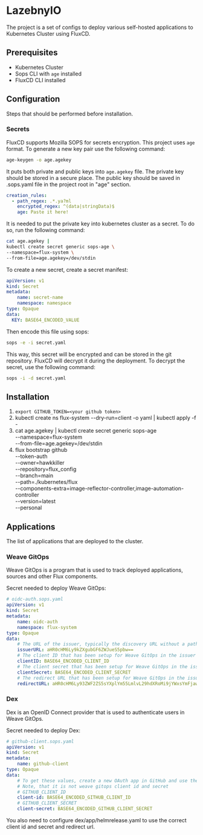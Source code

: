 # LazebnyIO

The project is a set of configs to deploy various self-hosted
applications to Kubernetes Cluster using FluxCD.

## Prerequisites

- Kubernetes Cluster
- Sops CLI with `age` installed
- FluxCD CLI installed

## Configuration

Steps that should be performed before installation.

### Secrets

FluxCD supports Mozilla SOPS for secrets encryption. This project uses
`age` format. To generate a new key pair use the following command:

```bash
age-keygen -o age.agekey
```

It puts both private and public keys into `age.agekey` file. The
private key should be stored in a secure place. The public key should be
saved in .sops.yaml file in the project root in "age" section.

```yaml
creation_rules:
  - path_regex: .*.ya?ml
    encrypted_regex: ^(data|stringData)$
    age: Paste it here!
```

It is needed to put the private key into kubernetes cluster as a secret. To do so, run the following command:

```bash
cat age.agekey |
kubectl create secret generic sops-age \
--namespace=flux-system \
--from-file=age.agekey=/dev/stdin
```

To create a new secret, create a secret manifest:

```yaml
apiVersion: v1
kind: Secret
metadata:
    name: secret-name
    namespace: namespace
type: Opaque
data:
  KEY: BASE64_ENCODED_VALUE
```

Then encode this file using sops:

```bash
sops -e -i secret.yaml
```

This way, this secret will be encrypted and can be stored in the git
repository. FluxCD will decrypt it during the deployment. To decrypt
the secret, use the following command:

```bash
sops -i -d secret.yaml
```

## Installation

1. `export GITHUB_TOKEN=<your github token>`
2. kubectl create ns flux-system --dry-run=client -o yaml | kubectl apply -f -
3. cat age.agekey |
kubectl create secret generic sops-age \
--namespace=flux-system \
--from-file=age.agekey=/dev/stdin
4. flux bootstrap github \
  --token-auth \
  --owner=hawkkiller \
  --repository=flux_config \
  --branch=main \
  --path=./kubernetes/flux \
  --components-extra=image-reflector-controller,image-automation-controller \
  --version=latest \
  --personal

## Applications

The list of applications that are deployed to the cluster.

### Weave GitOps

Weave GitOps is a program that is used to track deployed
applications, sources and other Flux components.

Secret needed to deploy Weave GitOps:

```yaml
# oidc-auth.sops.yaml
apiVersion: v1
kind: Secret
metadata:
    name: oidc-auth
    namespace: flux-system
type: Opaque
data:
    # The URL of the issuer, typically the discovery URL without a path
    issuerURL: aHR0cHM6Ly9kZXgubGF6ZWJueS5pbw==
    # The client ID that has been setup for Weave GitOps in the issuer (DEX)
    clientID: BASE64_ENCODED_CLIENT_ID
    # The client secret that has been setup for Weave GitOps in the issuer (DEX)
    clientSecret: BASE64_ENCODED_CLIENT_SECRET
    # The redirect URL that has been setup for Weave GitOps in the issuer, typically the dashboard URL followed by /oauth2/callback
    redirectURL: aHR0cHM6Ly93ZWF2ZS5sYXplYm55LmlvL29hdXRoMi9jYWxsYmFjaw==
```

### Dex

Dex is an OpenID Connect provider that is used to authenticate users
in Weave GitOps.

Secret needed to deploy Dex:

```yaml
# github-client.sops.yaml
apiVersion: v1
kind: Secret
metadata:
    name: github-client
type: Opaque
data:
    # To get these values, create a new OAuth app in GitHub and use the client ID and secret
    # Note, that it is not weave gitops client id and secret
    # GITHUB_CLIENT_ID
    client-id: BASE64_ENCODED_GITHUB_CLIENT_ID
    # GITHUB_CLIENT_SECRET
    client-secret: BASE64_ENCODED_GITHUB_CLIENT_SECRET
```

You also need to configure dex/app/helmrelease.yaml to use the correct
client id and secret and redirect url.
